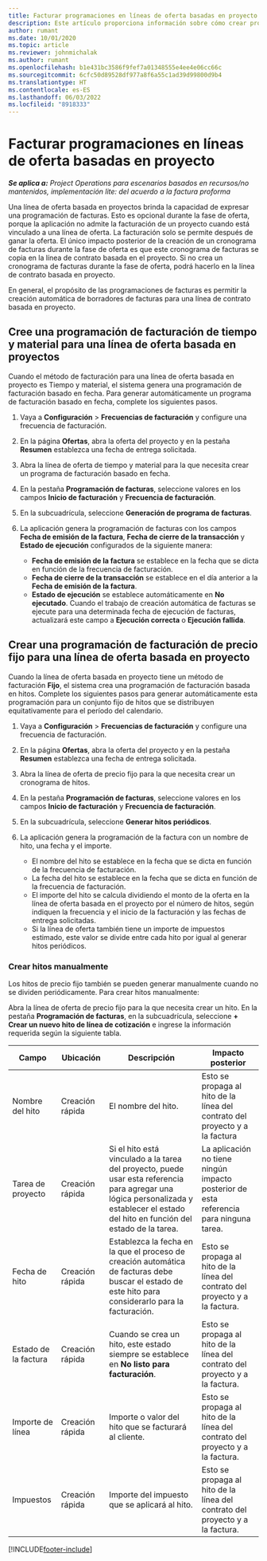 ```yaml
---
title: Facturar programaciones en líneas de oferta basadas en proyecto
description: Este artículo proporciona información sobre cómo crear programaciones de facturas e hitos para partidas de presupuesto.
author: rumant
ms.date: 10/01/2020
ms.topic: article
ms.reviewer: johnmichalak
ms.author: rumant
ms.openlocfilehash: b1e431bc3586f9fef7a01348555e4ee4e06cc66c
ms.sourcegitcommit: 6cfc50d89528df977a8f6a55c1ad39d99800d9b4
ms.translationtype: HT
ms.contentlocale: es-ES
ms.lasthandoff: 06/03/2022
ms.locfileid: "8918333"
---
```

# <a name="invoice-schedules-on-project-based-quote-lines"></a>Facturar programaciones en líneas de oferta basadas en proyecto

_**Se aplica a:** Project Operations para escenarios basados en recursos/no mantenidos, implementación lite: del acuerdo a la factura proforma_

Una línea de oferta basada en proyectos brinda la capacidad de expresar una programación de facturas. Esto es opcional durante la fase de oferta, porque la aplicación no admite la facturación de un proyecto cuando está vinculado a una línea de oferta. La facturación solo se permite después de ganar la oferta. El único impacto posterior de la creación de un cronograma de facturas durante la fase de oferta es que este cronograma de facturas se copia en la línea de contrato basada en el proyecto. Si no crea un cronograma de facturas durante la fase de oferta, podrá hacerlo en la línea de contrato basada en proyecto.

En general, el propósito de las programaciones de facturas es permitir la creación automática de borradores de facturas para una línea de contrato basada en proyecto. 

## <a name="create-a-time-and-material-invoice-schedule-for-a-project-based-quote-line"></a>Cree una programación de facturación de tiempo y material para una línea de oferta basada en proyectos

Cuando el método de facturación para una línea de oferta basada en proyecto es Tiempo y material, el sistema genera una programación de facturación basado en fecha. Para generar automáticamente un programa de facturación basado en fecha, complete los siguientes pasos.

1. Vaya a **Configuración** > **Frecuencias de facturación** y configure una frecuencia de facturación.
2. En la página **Ofertas**, abra la oferta del proyecto y en la pestaña **Resumen** establezca una fecha de entrega solicitada.
3. Abra la línea de oferta de tiempo y material para la que necesita crear un programa de facturación basado en fecha. 
4. En la pestaña **Programación de facturas**, seleccione valores en los campos **Inicio de facturación** y **Frecuencia de facturación**. 
5. En la subcuadrícula, seleccione **Generación de programa de facturas**.
6. La aplicación genera la programación de facturas con los campos **Fecha de emisión de la factura**, **Fecha de cierre de la transacción** y **Estado de ejecución** configurados de la siguiente manera:

    - **Fecha de emisión de la factura** se establece en la fecha que se dicta en función de la frecuencia de facturación.
    - **Fecha de cierre de la transacción** se establece en el día anterior a la **Fecha de emisión de la factura**.
    - **Estado de ejecución** se establece automáticamente en **No ejecutado**. Cuando el trabajo de creación automática de facturas se ejecute para una determinada fecha de ejecución de facturas, actualizará este campo a **Ejecución correcta** o **Ejecución fallida**.

## <a name="create-a-fixed-price-invoice-schedule-for-a-project-based-quote-line"></a>Crear una programación de facturación de precio fijo para una línea de oferta basada en proyecto

Cuando la línea de oferta basada en proyecto tiene un método de facturación **Fijo**, el sistema crea una programación de facturación basada en hitos. Complete los siguientes pasos para generar automáticamente esta programación para un conjunto fijo de hitos que se distribuyen equitativamente para el período del calendario.

1. Vaya a **Configuración** > **Frecuencias de facturación** y configure una frecuencia de facturación.
2. En la página **Ofertas**, abra la oferta del proyecto y en la pestaña **Resumen** establezca una fecha de entrega solicitada.
3. Abra la línea de oferta de precio fijo para la que necesita crear un cronograma de hitos. 
4. En la pestaña **Programación de facturas**, seleccione valores en los campos **Inicio de facturación** y **Frecuencia de facturación**. 
5. En la subcuadrícula, seleccione **Generar hitos periódicos**.
6. La aplicación genera la programación de la factura con un nombre de hito, una fecha y el importe.

    - El nombre del hito se establece en la fecha que se dicta en función de la frecuencia de facturación.
    - La fecha del hito se establece en la fecha que se dicta en función de la frecuencia de facturación.
    - El importe del hito se calcula dividiendo el monto de la oferta en la línea de oferta basada en el proyecto por el número de hitos, según indiquen la frecuencia y el inicio de la facturación y las fechas de entrega solicitadas.
    - Si la línea de oferta también tiene un importe de impuestos estimado, este valor se divide entre cada hito por igual al generar hitos periódicos.

### <a name="manually-create-milestones"></a>Crear hitos manualmente

Los hitos de precio fijo también se pueden generar manualmente cuando no se dividen periódicamente. Para crear hitos manualmente:

Abra la línea de oferta de precio fijo para la que necesita crear un hito. En la pestaña **Programación de facturas**, en la subcuadrícula, seleccione **+ Crear un nuevo hito de línea de cotización** e ingrese la información requerida según la siguiente tabla.

| **Campo** | **Ubicación** | **Descripción** | **Impacto posterior** |
| --- | --- | --- | --- |
| Nombre del hito | Creación rápida | El nombre del hito. | Esto se propaga al hito de la línea del contrato del proyecto y a la factura |
| Tarea de proyecto | Creación rápida | Si el hito está vinculado a la tarea del proyecto, puede usar esta referencia para agregar una lógica personalizada y establecer el estado del hito en función del estado de la tarea. | La aplicación no tiene ningún impacto posterior de esta referencia para ninguna tarea. |
| Fecha de hito | Creación rápida | Establezca la fecha en la que el proceso de creación automática de facturas debe buscar el estado de este hito para considerarlo para la facturación. | Esto se propaga al hito de la línea del contrato del proyecto y a la factura. |
| Estado de la factura | Creación rápida | Cuando se crea un hito, este estado siempre se establece en **No listo para facturación**. | Esto se propaga al hito de la línea del contrato del proyecto y a la factura. |
| Importe de línea | Creación rápida | Importe o valor del hito que se facturará al cliente. | Esto se propaga al hito de la línea del contrato del proyecto y a la factura. |
| Impuestos | Creación rápida | Importe del impuesto que se aplicará al hito. | Esto se propaga al hito de la línea del contrato del proyecto y a la factura. |


[!INCLUDE[footer-include](../includes/footer-banner.md)]
